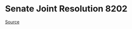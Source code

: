 # Senate Joint Resolution 8202

[Source](http://lawfilesext.leg.wa.gov/biennium/2021-22/Pdf/Bills/Senate%20Joint%20Resolutions/8202.pdf)